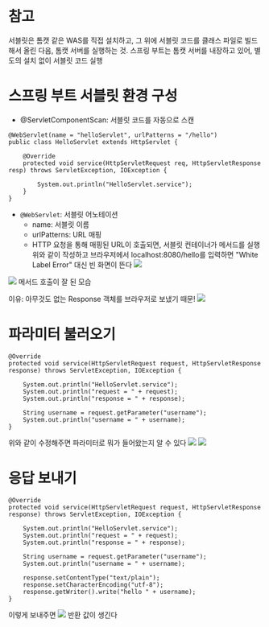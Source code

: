# 참고

서블릿은 톰캣 같은 WAS를 직접 설치하고, 그 위에 서블릿 코드를 클래스 파일로 빌드해서 올린 다음, 톰캣 서버를 실행하는 것.
스프링 부트는 톰캣 서버를 내장하고 있어, 별도의 설치 없이 서블릿 코드 실행

# 스프링 부트 서블릿 환경 구성

- @ServletComponentScan: 서블릿 코드를 자동으로 스캔

```
@WebServlet(name = "helloServlet", urlPatterns = "/hello")  
public class HelloServlet extends HttpServlet {  
  
    @Override  
    protected void service(HttpServletRequest req, HttpServletResponse resp) throws ServletException, IOException {  
  
        System.out.println("HelloServlet.service");  
    }  
}
```
- `@WebServlet`: 서블릿 어노테이션
	- name: 서블릿 이름
	- urlPatterns: URL 매핑
	- HTTP 요청을 통해 매핑된 URL이 호출되면, 서블릿 컨테이너가 메서드를 실행 
위와 같이 작성하고 브라우저에서 localhost:8080/hello를 입력하면 "White Label Error" 대신 빈 화면이 뜬다
![](https://i.imgur.com/INnXjFd.png)

![](https://i.imgur.com/sajmKZY.png)
메서드 호출이 잘 된 모습

이유: 아무것도 없는 Response 객체를 브라우저로 보냈기 때문!
![](https://i.imgur.com/O62Vwy5.png)


# 파라미터 불러오기
```
@Override  
protected void service(HttpServletRequest request, HttpServletResponse response) throws ServletException, IOException {  
  
    System.out.println("HelloServlet.service");  
    System.out.println("request = " + request);  
    System.out.println("response = " + response);  
  
    String username = request.getParameter("username");  
    System.out.println("username = " + username);  
}
```

위와 같이 수정해주면 파라미터로 뭐가 들어왔는지 알 수 있다
![](https://i.imgur.com/owO6jWu.png)
![](https://i.imgur.com/yabBljd.png)

# 응답 보내기

```
@Override  
protected void service(HttpServletRequest request, HttpServletResponse response) throws ServletException, IOException {  
  
    System.out.println("HelloServlet.service");  
    System.out.println("request = " + request);  
    System.out.println("response = " + response);  
  
    String username = request.getParameter("username");  
    System.out.println("username = " + username);  
  
    response.setContentType("text/plain");  
    response.setCharacterEncoding("utf-8");  
    response.getWriter().write("hello " + username);  
}
```

이렇게 보내주면
![](https://i.imgur.com/X2eiVfh.png)
반환 값이 생긴다





